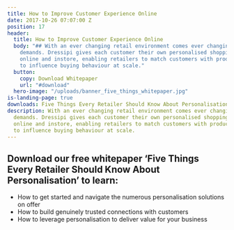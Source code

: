 ```yaml
---
title: How to Improve Customer Experience Online
date: 2017-10-26 07:07:00 Z
position: 17
header:
  title: How to Improve Customer Experience Online
  body: "## With an ever changing retail environment comes ever changing customer
    demands. Dressipi gives each customer their own personalised shopping experience
    online and instore, enabling retailers to match customers with products and experiences
    to influence buying behaviour at scale."
  button:
    copy: Download Whitepaper
    url: "#download"
  hero-image: "/uploads/banner_five_things_whitepaper.jpg"
is-landing-page: true
downloads: Five Things Every Retailer Should Know About Personalisation
description: With an ever changing retail environment comes ever changing customer
  demands. Dressipi gives each customer their own personalised shopping experience
  online and instore, enabling retailers to match customers with products and experiences
  to influence buying behaviour at scale.
---
```


## Download our free whitepaper ‘Five Things Every Retailer Should Know About Personalisation’ to learn:

* How to get started and navigate the numerous personalisation solutions on offer
* How to build genuinely trusted connections with customers
* How to leverage personalisation to deliver value for your business
